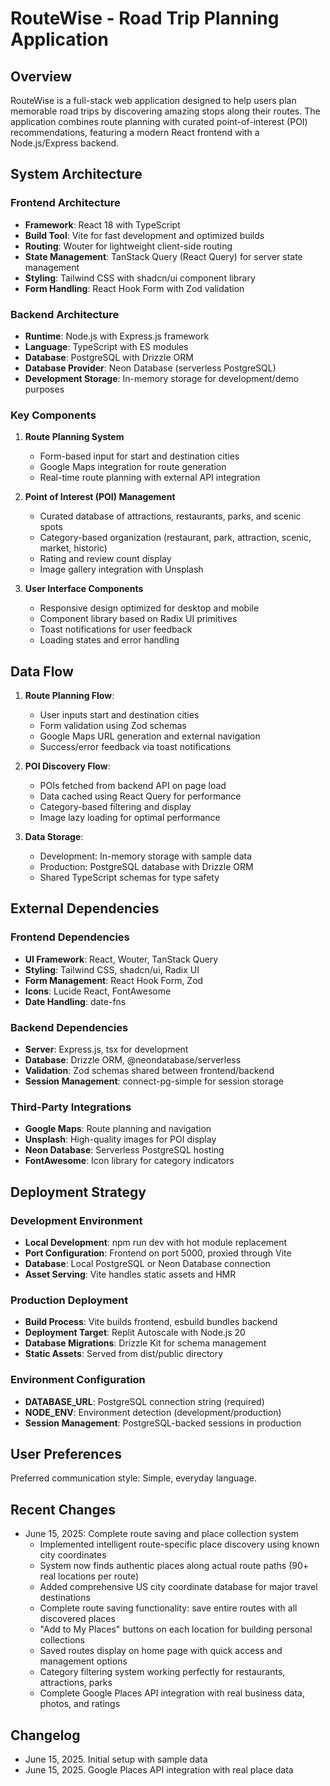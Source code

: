 # RouteWise - Road Trip Planning Application

## Overview

RouteWise is a full-stack web application designed to help users plan memorable road trips by discovering amazing stops along their routes. The application combines route planning with curated point-of-interest (POI) recommendations, featuring a modern React frontend with a Node.js/Express backend.

## System Architecture

### Frontend Architecture
- **Framework**: React 18 with TypeScript
- **Build Tool**: Vite for fast development and optimized builds
- **Routing**: Wouter for lightweight client-side routing
- **State Management**: TanStack Query (React Query) for server state management
- **Styling**: Tailwind CSS with shadcn/ui component library
- **Form Handling**: React Hook Form with Zod validation

### Backend Architecture
- **Runtime**: Node.js with Express.js framework
- **Language**: TypeScript with ES modules
- **Database**: PostgreSQL with Drizzle ORM
- **Database Provider**: Neon Database (serverless PostgreSQL)
- **Development Storage**: In-memory storage for development/demo purposes

### Key Components

1. **Route Planning System**
   - Form-based input for start and destination cities
   - Google Maps integration for route generation
   - Real-time route planning with external API integration

2. **Point of Interest (POI) Management**
   - Curated database of attractions, restaurants, parks, and scenic spots
   - Category-based organization (restaurant, park, attraction, scenic, market, historic)
   - Rating and review count display
   - Image gallery integration with Unsplash

3. **User Interface Components**
   - Responsive design optimized for desktop and mobile
   - Component library based on Radix UI primitives
   - Toast notifications for user feedback
   - Loading states and error handling

## Data Flow

1. **Route Planning Flow**:
   - User inputs start and destination cities
   - Form validation using Zod schemas
   - Google Maps URL generation and external navigation
   - Success/error feedback via toast notifications

2. **POI Discovery Flow**:
   - POIs fetched from backend API on page load
   - Data cached using React Query for performance
   - Category-based filtering and display
   - Image lazy loading for optimal performance

3. **Data Storage**:
   - Development: In-memory storage with sample data
   - Production: PostgreSQL database with Drizzle ORM
   - Shared TypeScript schemas for type safety

## External Dependencies

### Frontend Dependencies
- **UI Framework**: React, Wouter, TanStack Query
- **Styling**: Tailwind CSS, shadcn/ui, Radix UI
- **Form Management**: React Hook Form, Zod
- **Icons**: Lucide React, FontAwesome
- **Date Handling**: date-fns

### Backend Dependencies
- **Server**: Express.js, tsx for development
- **Database**: Drizzle ORM, @neondatabase/serverless
- **Validation**: Zod schemas shared between frontend/backend
- **Session Management**: connect-pg-simple for session storage

### Third-Party Integrations
- **Google Maps**: Route planning and navigation
- **Unsplash**: High-quality images for POI display
- **Neon Database**: Serverless PostgreSQL hosting
- **FontAwesome**: Icon library for category indicators

## Deployment Strategy

### Development Environment
- **Local Development**: npm run dev with hot module replacement
- **Port Configuration**: Frontend on port 5000, proxied through Vite
- **Database**: Local PostgreSQL or Neon Database connection
- **Asset Serving**: Vite handles static assets and HMR

### Production Deployment
- **Build Process**: Vite builds frontend, esbuild bundles backend
- **Deployment Target**: Replit Autoscale with Node.js 20
- **Database Migrations**: Drizzle Kit for schema management
- **Static Assets**: Served from dist/public directory

### Environment Configuration
- **DATABASE_URL**: PostgreSQL connection string (required)
- **NODE_ENV**: Environment detection (development/production)
- **Session Management**: PostgreSQL-backed sessions in production

## User Preferences

Preferred communication style: Simple, everyday language.

## Recent Changes

- June 15, 2025: Complete route saving and place collection system
  - Implemented intelligent route-specific place discovery using known city coordinates
  - System now finds authentic places along actual route paths (90+ real locations per route)
  - Added comprehensive US city coordinate database for major travel destinations
  - Complete route saving functionality: save entire routes with all discovered places
  - "Add to My Places" buttons on each location for building personal collections
  - Saved routes display on home page with quick access and management options
  - Category filtering system working perfectly for restaurants, attractions, parks
  - Complete Google Places API integration with real business data, photos, and ratings

## Changelog

- June 15, 2025. Initial setup with sample data
- June 15, 2025. Google Places API integration with real place data